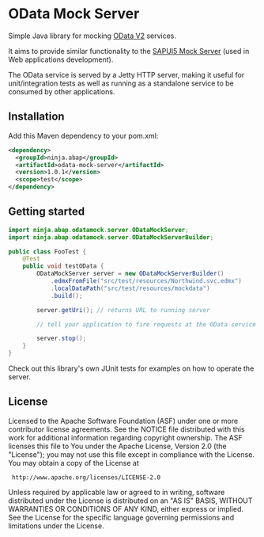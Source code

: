 # OData Mock Server

Simple Java library for mocking [OData V2](https://odata.org/documentation/odata-version-2-0/) services.

It aims to provide similar functionality to the [SAPUI5 Mock Server](https://sapui5.hana.ondemand.com/#/topic/3a9728ec31f94ca18a7d543ce419d85d) (used in Web applications development).

The OData service is served by a Jetty HTTP server, making it useful for unit/integration tests as well as running as a standalone service to be consumed by other applications.

## Installation

Add this Maven dependency to your pom.xml:
```xml
<dependency>
  <groupId>ninja.abap</groupId>
  <artifactId>odata-mock-server</artifactId>
  <version>1.0.1</version>
  <scope>test</scope>
</dependency>
```

## Getting started

```java
import ninja.abap.odatamock.server.ODataMockServer;
import ninja.abap.odatamock.server.ODataMockServerBuilder;

public class FooTest {
    @Test
    public void testOData {
        ODataMockServer server = new ODataMockServerBuilder()
            .edmxFromFile("src/test/resources/Northwind.svc.edmx")
            .localDataPath("src/test/resources/mockdata")
            .build();

        server.getUri(); // returns URL to running server

        // tell your application to fire requests at the OData service

        server.stop();
    }
}
```

Check out this library's own JUnit tests for examples on how to operate the server.

## License

Licensed to the Apache Software Foundation (ASF) under one or more
contributor license agreements.  See the NOTICE file distributed with
this work for additional information regarding copyright ownership.
The ASF licenses this file to You under the Apache License, Version 2.0
(the "License"); you may not use this file except in compliance with
the License.  You may obtain a copy of the License at

     http://www.apache.org/licenses/LICENSE-2.0

Unless required by applicable law or agreed to in writing, software
distributed under the License is distributed on an "AS IS" BASIS,
WITHOUT WARRANTIES OR CONDITIONS OF ANY KIND, either express or implied.
See the License for the specific language governing permissions and
limitations under the License.
